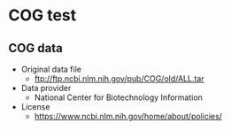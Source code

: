 # COG test

## COG data
* Original data file
  * ftp://ftp.ncbi.nlm.nih.gov/pub/COG/old/ALL.tar
* Data provider
  * National Center for Biotechnology Information
* License
  * https://www.ncbi.nlm.nih.gov/home/about/policies/

